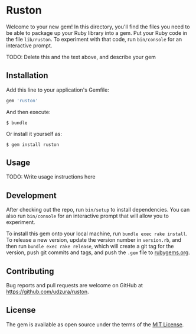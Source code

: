 # Ruston

Welcome to your new gem! In this directory, you'll find the files you need to be able to package up your Ruby library into a gem. Put your Ruby code in the file `lib/ruston`. To experiment with that code, run `bin/console` for an interactive prompt.

TODO: Delete this and the text above, and describe your gem

## Installation

Add this line to your application's Gemfile:

```ruby
gem 'ruston'
```

And then execute:

    $ bundle

Or install it yourself as:

    $ gem install ruston

## Usage

TODO: Write usage instructions here

## Development

After checking out the repo, run `bin/setup` to install dependencies. You can also run `bin/console` for an interactive prompt that will allow you to experiment.

To install this gem onto your local machine, run `bundle exec rake install`. To release a new version, update the version number in `version.rb`, and then run `bundle exec rake release`, which will create a git tag for the version, push git commits and tags, and push the `.gem` file to [rubygems.org](https://rubygems.org).

## Contributing

Bug reports and pull requests are welcome on GitHub at https://github.com/udzura/ruston.

## License

The gem is available as open source under the terms of the [MIT License](https://opensource.org/licenses/MIT).
